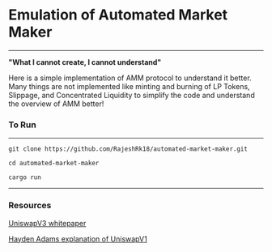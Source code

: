 # Emulation of Automated Market Maker

----

**"What I cannot create, I cannot understand"**

Here is a simple implementation of AMM protocol to understand it better. Many things are not implemented like minting and burning of LP Tokens, Slippage, and Concentrated Liquidity to simplify the code and understand the overview of AMM better!

### To Run

---

```
git clone https://github.com/RajeshRk18/automated-market-maker.git

cd automated-market-maker

cargo run
```

---

### Resources

[UniswapV3 whitepaper](https://uniswap.org/whitepaper-v3.pdf)

[Hayden Adams explanation of UniswapV1](https://uniswap.org/whitepaper-v3.pdf)